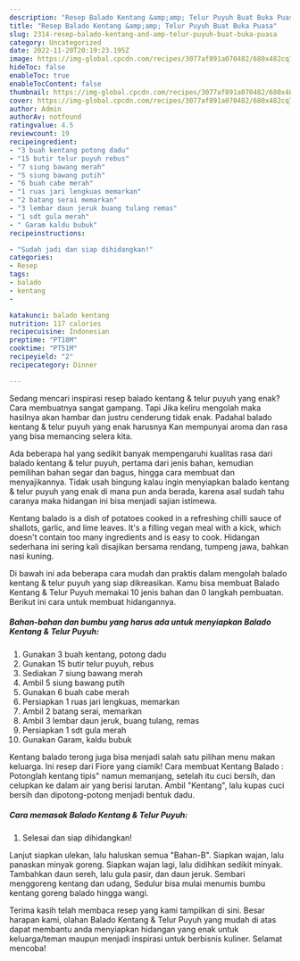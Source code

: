 ```yaml
---
description: "Resep Balado Kentang &amp;amp; Telur Puyuh Buat Buka Puasa"
title: "Resep Balado Kentang &amp;amp; Telur Puyuh Buat Buka Puasa"
slug: 2314-resep-balado-kentang-and-amp-telur-puyuh-buat-buka-puasa
category: Uncategorized
date: 2022-11-20T20:19:23.195Z
image: https://img-global.cpcdn.com/recipes/3077af891a070482/680x482cq70/balado-kentang-telur-puyuh-foto-resep-utama.jpg
hideToc: false
enableToc: true
enableTocContent: false
thumbnail: https://img-global.cpcdn.com/recipes/3077af891a070482/680x482cq70/balado-kentang-telur-puyuh-foto-resep-utama.jpg
cover: https://img-global.cpcdn.com/recipes/3077af891a070482/680x482cq70/balado-kentang-telur-puyuh-foto-resep-utama.jpg
author: Admin
authorAv: notfound
ratingvalue: 4.5
reviewcount: 19
recipeingredient:
- "3 buah kentang potong dadu"
- "15 butir telur puyuh rebus"
- "7 siung bawang merah"
- "5 siung bawang putih"
- "6 buah cabe merah"
- "1 ruas jari lengkuas memarkan"
- "2 batang serai memarkan"
- "3 lembar daun jeruk buang tulang remas"
- "1 sdt gula merah"
- " Garam kaldu bubuk"
recipeinstructions:

- "Sudah jadi dan siap dihidangkan!"
categories:
- Resep
tags:
- balado
- kentang
- 

katakunci: balado kentang  
nutrition: 117 calories
recipecuisine: Indonesian
preptime: "PT18M"
cooktime: "PT51M"
recipeyield: "2"
recipecategory: Dinner

---
```



Sedang mencari inspirasi resep balado kentang &amp; telur puyuh yang enak? Cara membuatnya sangat gampang. Tapi Jika keliru mengolah maka hasilnya akan hambar dan justru cenderung tidak enak. Padahal balado kentang &amp; telur puyuh yang enak harusnya Kan mempunyai aroma dan rasa yang bisa memancing selera kita.


Ada beberapa hal yang sedikit banyak mempengaruhi kualitas rasa dari balado kentang &amp; telur puyuh, pertama dari jenis bahan, kemudian pemilihan bahan segar dan bagus, hingga cara membuat dan menyajikannya. Tidak usah bingung kalau ingin menyiapkan balado kentang &amp; telur puyuh yang enak di mana pun anda berada, karena asal sudah tahu caranya maka hidangan ini bisa menjadi sajian istimewa.

Kentang balado is a dish of potatoes cooked in a refreshing chilli sauce of shallots, garlic, and lime leaves. It&#39;s a filling vegan meal with a kick, which doesn&#39;t contain too many ingredients and is easy to cook. Hidangan sederhana ini sering kali disajikan bersama rendang, tumpeng jawa, bahkan nasi kuning.


Di bawah ini ada beberapa cara mudah dan praktis dalam mengolah balado kentang &amp; telur puyuh yang siap dikreasikan. Kamu bisa membuat Balado Kentang &amp; Telur Puyuh memakai 10 jenis bahan dan 0 langkah pembuatan. Berikut ini cara untuk membuat hidangannya.

<!--inarticleads1-->

##### Bahan-bahan dan bumbu yang harus ada untuk menyiapkan Balado Kentang &amp; Telur Puyuh:

1. Gunakan 3 buah kentang, potong dadu
1. Gunakan 15 butir telur puyuh, rebus
1. Sediakan 7 siung bawang merah
1. Ambil 5 siung bawang putih
1. Gunakan 6 buah cabe merah
1. Persiapkan 1 ruas jari lengkuas, memarkan
1. Ambil 2 batang serai, memarkan
1. Ambil 3 lembar daun jeruk, buang tulang, remas
1. Persiapkan 1 sdt gula merah
1. Gunakan  Garam, kaldu bubuk


Kentang balado terong juga bisa menjadi salah satu pilihan menu makan keluarga. Ini resep dari Fiore yang ciamik! Cara membuat Kentang Balado : Potonglah kentang tipis&#34; namun memanjang, setelah itu cuci bersih, dan celupkan ke dalam air yang berisi larutan. Ambil &#34;Kentang&#34;, lalu kupas cuci bersih dan dipotong-potong menjadi bentuk dadu. 

<!--inarticleads2-->

##### Cara memasak Balado Kentang &amp; Telur Puyuh:


1. Selesai dan siap dihidangkan!

Lanjut siapkan ulekan, lalu haluskan semua &#34;Bahan-B&#34;. Siapkan wajan, lalu panaskan minyak goreng. Siapkan wajan lagi, lalu didihkan sedikit minyak. Tambahkan daun sereh, lalu gula pasir, dan daun jeruk. Sembari menggoreng kentang dan udang, Sedulur bisa mulai menumis bumbu kentang goreng balado hingga wangi. 

Terima kasih telah membaca resep yang kami tampilkan di sini. Besar harapan kami, olahan Balado Kentang &amp; Telur Puyuh yang mudah di atas dapat membantu anda menyiapkan hidangan yang enak untuk keluarga/teman maupun menjadi inspirasi untuk berbisnis kuliner. Selamat mencoba!
